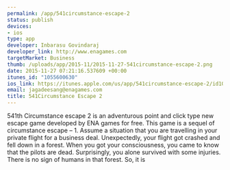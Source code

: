 ```yaml
--- 
permalink: /app/541circumstance-escape-2
status: publish
devices: 
- ios
type: app
developer: Inbarasu Govindaraj
developer_link: http://www.enagames.com
targetMarket: Business
thumb: /uploads/app/2015-11/2015-11-27-541circumstance-escape-2.png
date: 2015-11-27 07:21:16.537609 +00:00
itunes_id: "1055600630"
ios_link: https://itunes.apple.com/us/app/541circumstance-escape-2/id1055600630?mt=8
email: jagadeesang@enagames.com
title: 541Circumstance Escape 2
---
```


541th Circumstance escape 2 is an adventurous point and click type new escape game developed by ENA games for free. This game is a sequel of circumstance escape – 1. Assume a situation that you are travelling in your private flight for a business deal. Unexpectedly, your flight got crashed and fell down in a forest. When you got your consciousness, you came to know that the pilots are dead. Surprisingly, you alone survived with some injuries. There is no sign of humans in that forest. So, it is 
